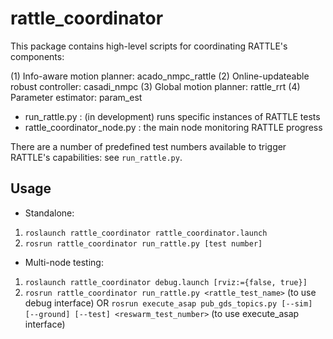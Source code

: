 # rattle_coordinator
This package contains high-level scripts for coordinating RATTLE's components:

(1) Info-aware motion planner: acado_nmpc_rattle
(2) Online-updateable robust controller: casadi_nmpc
(3) Global motion planner: rattle_rrt
(4) Parameter estimator: param_est

* run_rattle.py : (in development) runs specific instances of RATTLE tests
* rattle_coordinator_node.py : the main node monitoring RATTLE progress

There are a number of predefined test numbers available to trigger RATTLE's capabilities: see `run_rattle.py`.


## Usage
* Standalone:
1. `roslaunch rattle_coordinator rattle_coordinator.launch`
2. `rosrun rattle_coordinator run_rattle.py [test number]`

* Multi-node testing:
1. `roslaunch rattle_coordinator debug.launch [rviz:={false, true}]`
2. `rosrun rattle_coordinator run_rattle.py <rattle_test_name>` (to use debug interface) OR
`rosrun execute_asap pub_gds_topics.py [--sim] [--ground] [--test] <reswarm_test_number>` (to use execute_asap interface)


